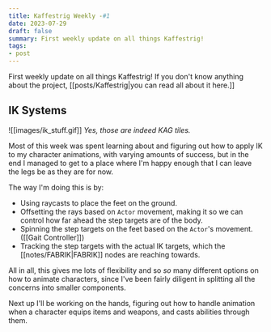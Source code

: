 ```yaml
---
title: Kaffestrig Weekly -#1
date: 2023-07-29
draft: false
summary: First weekly update on all things Kaffestrig!
tags:
- post
---
```

First weekly update on all things Kaffestrig!
If you don't know anything about the project, [[posts/Kaffestrig|you can read all about it here.]]

## IK Systems
![[images/ik_stuff.gif]]
*Yes, those are indeed KAG tiles.*

Most of this week was spent learning about and figuring out how to apply IK to my character animations, with varying amounts of success, but in the end I managed to get to a place where I'm happy enough that I can leave the legs be as they are for now.

The way I'm doing this is by:
- Using raycasts to place the feet on the ground.
- Offsetting the rays based on `Actor` movement, making it so we can control how far ahead the step targets are of the body. 
- Spinning the step targets on the feet based on the `Actor`'s movement. ([[Gait Controller]])
- Tracking the step targets with the actual IK targets, which the [[notes/FABRIK|FABRIK]] nodes are reaching towards.

All in all, this gives me lots of flexibility and so *so* many different options on how to animate characters, since I've been fairly diligent in splitting all the concerns into smaller components.

Next up I'll be working on the hands, figuring out how to handle animation when a character equips items and weapons, and casts abilities through them.